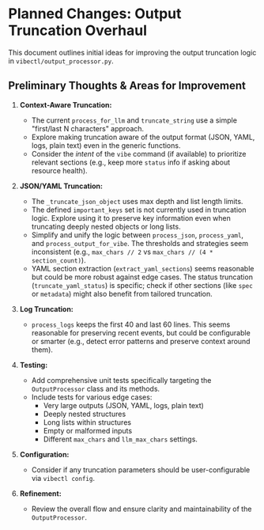 # Planned Changes: Output Truncation Overhaul

This document outlines initial ideas for improving the output truncation logic in `vibectl/output_processor.py`.

## Preliminary Thoughts & Areas for Improvement

1.  **Context-Aware Truncation:**
    *   The current `process_for_llm` and `truncate_string` use a simple "first/last N characters" approach.
    *   Explore making truncation aware of the output format (JSON, YAML, logs, plain text) even in the generic functions.
    *   Consider the *intent* of the `vibe` command (if available) to prioritize relevant sections (e.g., keep more `status` info if asking about resource health).

2.  **JSON/YAML Truncation:**
    *   The `_truncate_json_object` uses max depth and list length limits.
    *   The defined `important_keys` set is not currently used in truncation logic. Explore using it to preserve key information even when truncating deeply nested objects or long lists.
    *   Simplify and unify the logic between `process_json`, `process_yaml`, and `process_output_for_vibe`. The thresholds and strategies seem inconsistent (e.g., `max_chars // 2` vs `max_chars // (4 * section_count)`).
    *   YAML section extraction (`extract_yaml_sections`) seems reasonable but could be more robust against edge cases. The status truncation (`truncate_yaml_status`) is specific; check if other sections (like `spec` or `metadata`) might also benefit from tailored truncation.

3.  **Log Truncation:**
    *   `process_logs` keeps the first 40 and last 60 lines. This seems reasonable for preserving recent events, but could be configurable or smarter (e.g., detect error patterns and preserve context around them).

4.  **Testing:**
    *   Add comprehensive unit tests specifically targeting the `OutputProcessor` class and its methods.
    *   Include tests for various edge cases:
        *   Very large outputs (JSON, YAML, logs, plain text)
        *   Deeply nested structures
        *   Long lists within structures
        *   Empty or malformed inputs
        *   Different `max_chars` and `llm_max_chars` settings.

5.  **Configuration:**
    *   Consider if any truncation parameters should be user-configurable via `vibectl config`.

6.  **Refinement:**
    *   Review the overall flow and ensure clarity and maintainability of the `OutputProcessor`.
